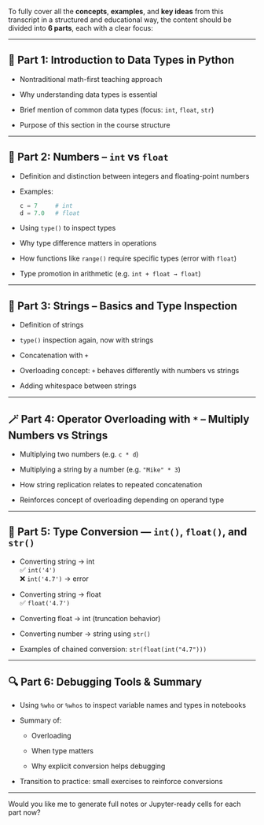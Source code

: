 To fully cover all the **concepts**, **examples**, and **key ideas** from this transcript in a structured and educational way, the content should be divided into **6 parts**, each with a clear focus:

---

## 🧩 Part 1: Introduction to Data Types in Python

- Nontraditional math-first teaching approach
    
- Why understanding data types is essential
    
- Brief mention of common data types (focus: `int`, `float`, `str`)
    
- Purpose of this section in the course structure
    

---

## 🔢 Part 2: Numbers – `int` vs `float`

- Definition and distinction between integers and floating-point numbers
    
- Examples:
    
    ```python
    c = 7     # int  
    d = 7.0   # float
    ```
    
- Using `type()` to inspect types
    
- Why type difference matters in operations
    
- How functions like `range()` require specific types (error with `float`)
    
- Type promotion in arithmetic (e.g. `int + float → float`)
    

---

## 🧵 Part 3: Strings – Basics and Type Inspection

- Definition of strings
    
- `type()` inspection again, now with strings
    
- Concatenation with `+`
    
- Overloading concept: `+` behaves differently with numbers vs strings
    
- Adding whitespace between strings
    

---

## 🪄 Part 4: Operator Overloading with `*` – Multiply Numbers vs Strings

- Multiplying two numbers (e.g. `c * d`)
    
- Multiplying a string by a number (e.g. `"Mike" * 3`)
    
- How string replication relates to repeated concatenation
    
- Reinforces concept of overloading depending on operand type
    

---

## 🔁 Part 5: Type Conversion — `int()`, `float()`, and `str()`

- Converting string → int  
    ✅ `int('4')`  
    ❌ `int('4.7')` → error
    
- Converting string → float  
    ✅ `float('4.7')`
    
- Converting float → int (truncation behavior)
    
- Converting number → string using `str()`
    
- Examples of chained conversion: `str(float(int("4.7")))`
    

---

## 🔍 Part 6: Debugging Tools & Summary

- Using `%who` or `%whos` to inspect variable names and types in notebooks
    
- Summary of:
    
    - Overloading
        
    - When type matters
        
    - Why explicit conversion helps debugging
        
- Transition to practice: small exercises to reinforce conversions
    

---

Would you like me to generate full notes or Jupyter-ready cells for each part now?